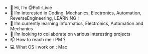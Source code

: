 - 👋 Hi, I’m @Poll-Livie
- 👀 I’m interested in Coding, Mechanics, Electronics, Automation, ReverseEngineering, LEARNING !
- 🌱 I’m currently learning Informatics, Electronics, Automation and Mechanics 
- 💞️ I’m looking to collaborate on various interesting projects
- 📫 How to reach me : PM ? 
- 💻 What OS i work on : Mac 

<!---
Poll-Livie/Poll-Livie is a ✨ special ✨ repository because its `README.md` (this file) appears on your GitHub profile.
You can click the Preview link to take a look at your changes.
--->
